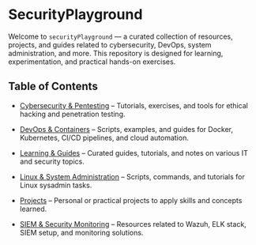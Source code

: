 # SecurityPlayground

Welcome to `securityPlayground` — a curated collection of resources, projects, and guides related to cybersecurity, DevOps, system administration, and more. This repository is designed for learning, experimentation, and practical hands-on exercises.

## Table of Contents

- [Cybersecurity & Pentesting](./Cybersecurity%20&%20Pentesting/README.md) – Tutorials, exercises, and tools for ethical hacking and penetration testing.

- [DevOps & Containers](./DevOps%20&%20Containers/README.md) – Scripts, examples, and guides for Docker, Kubernetes, CI/CD pipelines, and cloud automation.

- [Learning & Guides](./Learning%20&%20Guides/README.md) – Curated guides, tutorials, and notes on various IT and security topics.

- [Linux & System Administration](./Linux%20&%20System%20Administration/README.md) – Scripts, commands, and tutorials for Linux sysadmin tasks.

- [Projects](./Projects/README.md) – Personal or practical projects to apply skills and concepts learned.

- [SIEM & Security Monitoring](./SIEM%20&%20Security%20Monitoring/README.md) – Resources related to Wazuh, ELK stack, SIEM setup, and monitoring solutions.